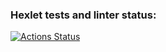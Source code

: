 ### Hexlet tests and linter status:
[![Actions Status](https://github.com/Abra19/layout-designer-project-lvl2/workflows/hexlet-check/badge.svg)](https://github.com/Abra19/layout-designer-project-lvl2/actions)